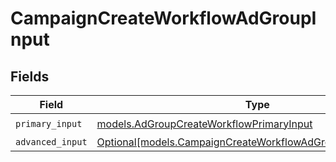 # CampaignCreateWorkflowAdGroupInput


## Fields

| Field                                                                                                                  | Type                                                                                                                   | Required                                                                                                               | Description                                                                                                            |
| ---------------------------------------------------------------------------------------------------------------------- | ---------------------------------------------------------------------------------------------------------------------- | ---------------------------------------------------------------------------------------------------------------------- | ---------------------------------------------------------------------------------------------------------------------- |
| `primary_input`                                                                                                        | [models.AdGroupCreateWorkflowPrimaryInput](../models/adgroupcreateworkflowprimaryinput.md)                             | :heavy_check_mark:                                                                                                     | N/A                                                                                                                    |
| `advanced_input`                                                                                                       | [Optional[models.CampaignCreateWorkflowAdGroupAdvancedInput]](../models/campaigncreateworkflowadgroupadvancedinput.md) | :heavy_minus_sign:                                                                                                     | N/A                                                                                                                    |